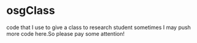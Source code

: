 # osgClass
code that I use to give a class to research student
sometimes I may push more code here.So please pay some attention!
